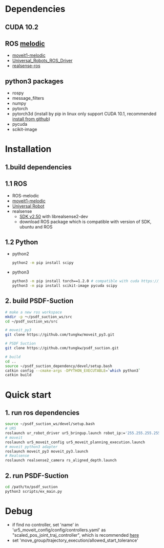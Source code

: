 
# Dependencies
## CUDA 10.2
## ROS [melodic](http://wiki.ros.org/melodic)
  - [moveit1-melodic](http://docs.ros.org/en/melodic/api/moveit_tutorials/html/index.html)
  - [Universal_Robots_ROS_Driver](https://github.com/UniversalRobots/Universal_Robots_ROS_Driver)
  - [realsense-ros](https://github.com/IntelRealSense/realsense-ros#installation-instructions)

## python3 packages
* rospy
* message_filters
* numpy
* pytorch
* pytorch3d (install by pip in linux only support CUDA 10.1, recommended [install from github](https://github.com/facebookresearch/pytorch3d/blob/master/INSTALL.md#building--installing-from-source))
* pycuda
* scikit-image

# Installation

## 1.build dependencies
## 1.1 ROS
- ROS-melodic
- [moveit1-melodic](http://docs.ros.org/en/melodic/api/moveit_tutorials/html/doc/getting_started/getting_started.html#install-moveit)
- [Universal Robot](https://github.com/UniversalRobots/Universal_Robots_ROS_Driver)
- realsense
  - [SDK v2.50](https://github.com/IntelRealSense/librealsense/blob/master/doc/distribution_linux.md) with librealsense2-dev
  - download ROS package which is compatible with version of SDK, ubuntu and ROS
## 1.2 Python
- python2
  ```bash
  python2 -m pip install scipy
  ```
- python3
  ```bash
  python3 -m pip install torch==1.2.0 # compatible with cuda https://pytorch.org/get-started/previous-versions/
  python3 -m pip install scikit-image pycuda scipy
  ```

## 2. build PSDF-Suction 
```bash
# make a new ros workspace
mkdir -p ～/psdf_suction_ws/src
cd ~/psdf_suction_ws/src

# moveit_py3
git clone https://github.com/tungkw/moveit_py3.git

# PSDF Suction
git clone https://github.com/tungkw/psdf_suction.git

# build
cd ..
source ~/psdf_suction_dependency/devel/setup.bash
catkin config --cmake-args -DPYTHON_EXECUTABLE=`which python3`
catkin build
```

# Quick start

## 1. run ros dependencies
```bash
source ~/psdf_suction_ws/devel/setup.bash
# UR5
roslaunch ur_robot_driver ur5_bringup.launch robot_ip:='255.255.255.255'
# moveit
roslaunch ur5_moveit_config ur5_moveit_planning_execution.launch
# moveit python3 adapter
roslaunch moveit_py3 moveit_py3.launch
# Realsense
roslaunch realsense2_camera rs_aligned_depth.launch
```

## 2. run PSDF-Suction
```bash
cd /path/to/psdf_suction
python3 scripts/ex_main.py
```

# Debug

- if find no controller, set 'name' in 'ur5_moveit_config/config/controllers.yaml' as "scaled_pos_joint_traj_controller", which is recommended [here](https://github.com/UniversalRobots/Universal_Robots_ROS_Driver/issues/55#issuecomment-562215033)
- set 'move_group/trajectory_execution/allowed_start_tolerance'